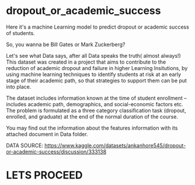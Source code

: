 # dropout_or_academic_success
Here it's a machine Learning model to predict dropout or academic success of students.

So, you wanna be Bill Gates or Mark Zuckerberg?

Let's see what Data says, after all Data speaks the truth( almost always!)
This dataset was created in a project that aims to contribute to the reduction of academic dropout and failure in higher Learning Insitutions, 
by using machine learning techniques to identify students at risk at an early stage of their academic path, so that strategies to support them can be put into place. 

The dataset includes information known at the time of student enrollment – includes
academic path, 
demographics, and 
social-economic factors etc.
The problem is formulated as a three category classification task (dropout, enrolled, and graduate) at the end of the normal duration of the course.

You may find out the information about the features information with its attached document in Data folder.

DATA SOURCE: https://www.kaggle.com/datasets/ankanhore545/dropout-or-academic-success/discussion/333138

# LETS PROCEED
